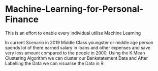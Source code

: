 # Machine-Learning-for-Personal-Finance
This is an effort to enable every individual utilise Machine Learning 

In current Scenario in 2019 Middle Class youngster or middle age person spends lot of there earned salary in loans and other expenses and save very less amount compared to the people in 2000. 
Using the K Mean Clustering Algorithm we can cluster our Bankstatement Data and After Labelling the Data we can visualise the Data in R


